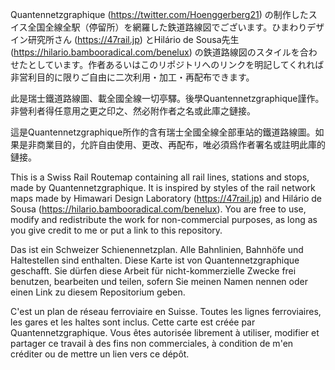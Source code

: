 Quantennetzgraphique (https://twitter.com/Hoenggerberg21) の制作したスイス全国全線全駅（停留所）を網羅した鉄道路線図でございます。ひまわりデザイン研究所さん (https://47rail.jp) とHilário de Sousa先生 (https://hilario.bambooradical.com/benelux) の鉄道路線図のスタイルを合わせたとしています。作者あるいはこのリポジトリへのリンクを明記してくれれば非営利目的に限りご自由に二次利用・加工・再配布できます。

此是瑞士鐵道路線圖、載全國全線一切亭驛。後學Quantennetzgraphique謹作。非營利者得任意用之更之印之、然必附作者之名或此庫之鏈接。

這是Quantennetzgraphique所作的含有瑞士全國全線全部車站的鐵道路線圖。如果是非商業目的，允許自由使用、更改、再配布，唯必須爲作者署名或註明此庫的鏈接。

This is a Swiss Rail Routemap containing all rail lines, stations and stops, made by Quantennetzgraphique. It is inspired by styles of the rail network maps made by Himawari Design Laboratory (https://47rail.jp) and Hilário de Sousa (https://hilario.bambooradical.com/benelux). You are free to use, modify and redistribute the work for non-commercial purposes, as long as you give credit to me or put a link to this repository. 

Das ist ein Schweizer Schienennetzplan. Alle Bahnlinien, Bahnhöfe und Haltestellen sind enthalten. Diese Karte ist von Quantennetzgraphique geschafft. Sie dürfen diese Arbeit für nicht-kommerzielle Zwecke frei benutzen, bearbeiten und teilen, sofern Sie meinen Namen nennen oder einen Link zu diesem Repositorium geben. 

C'est un plan de réseau ferroviaire en Suisse. Toutes les lignes ferroviaires, les gares et les haltes sont inclus. Cette carte est créée par Quantennetzgraphique. Vous êtes autorisée librement à utiliser, modifier et partager ce travail à des fins non commerciales, à condition de m'en créditer ou de mettre un lien vers ce dépôt. 
